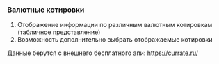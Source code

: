 ### Валютные котировки

1. Отображение информации по различным валютным котировкам (табличное представление)
2. Возможность дополнительно выбрать отображаемые котировки

Данные берутся с внешнего бесплатного апи: https://currate.ru/

